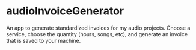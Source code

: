 # audioInvoiceGenerator
An app to generate standardized invoices for my audio projects. Choose a service, choose the quantity (hours, songs, etc), and generate an invoice that is saved to your machine.
